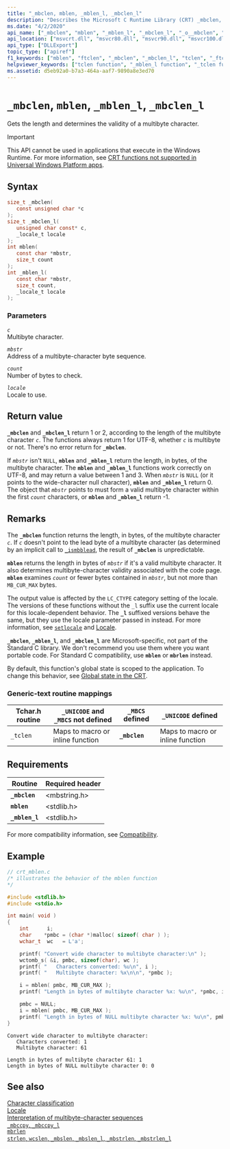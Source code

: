 ```yaml
---
title: "_mbclen, mblen, _mblen_l, _mbclen_l"
description: "Describes the Microsoft C Runtime Library (CRT) _mbclen, mblen, _mblen_l, and _mbclen_l functions."
ms.date: "4/2/2020"
api_name: ["_mbclen", "mblen", "_mblen_l", "_mbclen_l", "_o__mbclen", "_o__mbclen_l", "_o__mblen_l", "_o_mblen"]
api_location: ["msvcrt.dll", "msvcr80.dll", "msvcr90.dll", "msvcr100.dll", "msvcr100_clr0400.dll", "msvcr110.dll", "msvcr110_clr0400.dll", "msvcr120.dll", "msvcr120_clr0400.dll", "ucrtbase.dll", "api-ms-win-crt-multibyte-l1-1-0.dll", "api-ms-win-crt-string-l1-1-0.dll", "api-ms-win-crt-private-l1-1-0.dll"]
api_type: ["DLLExport"]
topic_type: ["apiref"]
f1_keywords: ["mblen", "ftclen", "_mbclen", "_mbclen_l", "tclen", "_ftclen", "_tclen", "mbclen"]
helpviewer_keywords: ["tclen function", "_mblen_l function", "_tclen function", "mblen_l function", "_mbclen function", "_mbclen_l function", "mbclen function", "mblen function"]
ms.assetid: d5eb92a0-b7a3-464a-aaf7-9890a8e3ed70
---
```

# `_mbclen`, `mblen`, `_mblen_l`, `_mbclen_l`

Gets the length and determines the validity of a multibyte character.

> [!IMPORTANT]
> This API cannot be used in applications that execute in the Windows Runtime. For more information, see [CRT functions not supported in Universal Windows Platform apps](../../cppcx/crt-functions-not-supported-in-universal-windows-platform-apps.md).

## Syntax

```C
size_t _mbclen(
   const unsigned char *c
);
size_t _mbclen_l(
   unsigned char const* c,
   _locale_t locale
);
int mblen(
   const char *mbstr,
   size_t count
);
int _mblen_l(
   const char *mbstr,
   size_t count,
   _locale_t locale
);
```

### Parameters

*`c`*\
Multibyte character.

*`mbstr`*\
Address of a multibyte-character byte sequence.

*`count`*\
Number of bytes to check.

*`locale`*\
Locale to use.

## Return value

**`_mbclen`** and **`_mbclen_l`** return 1 or 2, according to the length of the multibyte character *`c`*. The functions always return 1 for UTF-8, whether *`c`* is multibyte or not. There's no error return for **`_mbclen`**.

If *`mbstr`* isn't `NULL`, **`mblen`** and **`_mblen_l`** return the length, in bytes, of the multibyte character. The **`mblen`** and **`_mblen_l`** functions work correctly on UTF-8, and may return a value between 1 and 3. When *`mbstr`* is `NULL` (or it points to the wide-character null character), **`mblen`** and **`_mblen_l`** return 0. The object that *`mbstr`* points to must form a valid multibyte character within the first *`count`* characters, or **`mblen`** and **`_mblen_l`** return -1.

## Remarks

The **`_mbclen`** function returns the length, in bytes, of the multibyte character *`c`*. If *`c`* doesn't point to the lead byte of a multibyte character (as determined by an implicit call to [`_ismbblead`](ismbblead-ismbblead-l.md), the result of **`_mbclen`** is unpredictable.

**`mblen`** returns the length in bytes of *`mbstr`* if it's a valid multibyte character. It also determines multibyte-character validity associated with the code page. **`mblen`** examines *`count`* or fewer bytes contained in *`mbstr`*, but not more than `MB_CUR_MAX` bytes.

The output value is affected by the `LC_CTYPE` category setting of the locale. The versions of these functions without the `_l` suffix use the current locale for this locale-dependent behavior. The **`_l`** suffixed versions behave the same, but they use the locale parameter passed in instead. For more information, see [`setlocale`](setlocale-wsetlocale.md) and [Locale](../locale.md).

**`_mbclen`**, **`_mblen_l`**, and **`_mbclen_l`** are Microsoft-specific, not part of the Standard C library. We don't recommend you use them where you want portable code. For Standard C compatibility, use **`mblen`** or **`mbrlen`** instead.

By default, this function's global state is scoped to the application. To change this behavior, see [Global state in the CRT](../global-state.md).

### Generic-text routine mappings

| Tchar.h routine | `_UNICODE` and `_MBCS` not defined | `_MBCS` defined | `_UNICODE` defined |
|---|---|---|---|
| `_tclen` | Maps to macro or inline function | **`_mbclen`** | Maps to macro or inline function |

## Requirements

| Routine | Required header |
|---|---|
| **`_mbclen`** | \<mbstring.h> |
| **`mblen`** | \<stdlib.h> |
| **`_mblen_l`** | \<stdlib.h> |

For more compatibility information, see [Compatibility](../compatibility.md).

## Example

```C
// crt_mblen.c
/* illustrates the behavior of the mblen function
*/

#include <stdlib.h>
#include <stdio.h>

int main( void )
{
    int      i;
    char    *pmbc = (char *)malloc( sizeof( char ) );
    wchar_t  wc   = L'a';

    printf( "Convert wide character to multibyte character:\n" );
    wctomb_s( &i, pmbc, sizeof(char), wc );
    printf( "   Characters converted: %u\n", i );
    printf( "   Multibyte character: %x\n\n", *pmbc );

    i = mblen( pmbc, MB_CUR_MAX );
    printf( "Length in bytes of multibyte character %x: %u\n", *pmbc, i );

    pmbc = NULL;
    i = mblen( pmbc, MB_CUR_MAX );
    printf( "Length in bytes of NULL multibyte character %x: %u\n", pmbc, i );
}
```

```Output
Convert wide character to multibyte character:
   Characters converted: 1
   Multibyte character: 61

Length in bytes of multibyte character 61: 1
Length in bytes of NULL multibyte character 0: 0
```

## See also

[Character classification](../character-classification.md)\
[Locale](../locale.md)\
[Interpretation of multibyte-character sequences](../interpretation-of-multibyte-character-sequences.md)\
[`_mbccpy`, `_mbccpy_l`](mbccpy-mbccpy-l.md)\
[`mbrlen`](mbrlen.md)\
[`strlen`, `wcslen`, `_mbslen`, `_mbslen_l`, `_mbstrlen`, `_mbstrlen_l`](strlen-wcslen-mbslen-mbslen-l-mbstrlen-mbstrlen-l.md)
